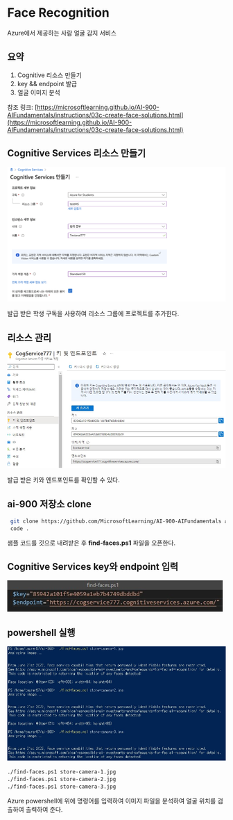 # Face Recognition

Azure에서 제공하는 사람 얼굴 감지 서비스

## 요약
1. Cognitive 리소스 만들기
2. key && endpoint 발급
3. 얼굴 이미지 분석

참조 링크: [https://microsoftlearning.github.io/AI-900-AIFundamentals/instructions/03c-create-face-solutions.html](https://microsoftlearning.github.io/AI-900-AIFundamentals/instructions/03c-create-face-solutions.html)

## Cognitive Services 리소스 만들기

![./md_img/04_ta_resource.png](./md_img/04_ta_resource.png)

발급 받은 학생 구독을 사용하여 리소스 그룹에 프로젝트를 추가한다.

## 리소스 관리

![./md_img/03_cv_keyend1](./md_img/03_cv_keyend1.jpg)

발급 받은 키와 엔드포인트를 확인할 수 있다.

## ai-900 저장소 clone

```bash
 git clone https://github.com/MicrosoftLearning/AI-900-AIFundamentals ai-900
 code .
```
샘플 코드를 깃으로 내려받은 후 __find-faces.ps1__ 파일을 오픈한다.

## Cognitive Services key와 endpoint 입력

![./md_img/03_fr_keyendpoint.jpg](./md_img/03_fr_keyendpoint.jpg)

## powershell 실행

![./md_img/04_ta_result.png](./md_img/03_fr_result.jpg)

```bash
./find-faces.ps1 store-camera-1.jpg
./find-faces.ps1 store-camera-2.jpg
./find-faces.ps1 store-camera-3.jpg
```

Azure powershell에 위에 명령어를 입력하여 이미지 파일을 분석하여 얼굴 위치를 검출하여 출력하여 준다.